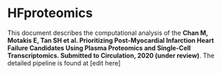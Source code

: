 # HFproteomics

This document describes the computational analysis of the **Chan M, Motakis E, Tan SH et al. Prioritizing Post-Myocardial Infarction Heart Failure Candidates Using Plasma Proteomics and Single-Cell Transcriptomics. Submitted to Circulation, 2020 (under review)**. The detailed pipeline is found at [edit here]
